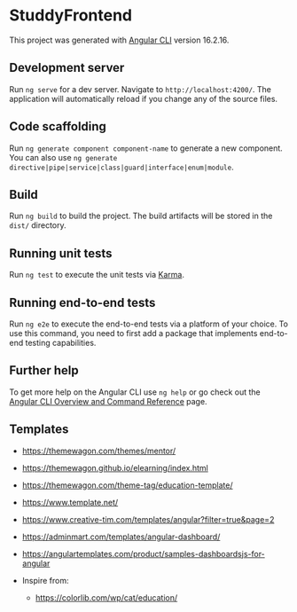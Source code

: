 # StuddyFrontend

This project was generated with [Angular CLI](https://github.com/angular/angular-cli) version 16.2.16.

## Development server

Run `ng serve` for a dev server. Navigate to `http://localhost:4200/`. The application will automatically reload if you change any of the source files.

## Code scaffolding

Run `ng generate component component-name` to generate a new component. You can also use `ng generate directive|pipe|service|class|guard|interface|enum|module`.

## Build

Run `ng build` to build the project. The build artifacts will be stored in the `dist/` directory.

## Running unit tests

Run `ng test` to execute the unit tests via [Karma](https://karma-runner.github.io).

## Running end-to-end tests

Run `ng e2e` to execute the end-to-end tests via a platform of your choice. To use this command, you need to first add a package that implements end-to-end testing capabilities.

## Further help

To get more help on the Angular CLI use `ng help` or go check out the [Angular CLI Overview and Command Reference](https://angular.io/cli) page.




## Templates
- https://themewagon.com/themes/mentor/
- https://themewagon.github.io/elearning/index.html
- https://themewagon.com/theme-tag/education-template/
- https://www.template.net/
- https://www.creative-tim.com/templates/angular?filter=true&page=2
- https://adminmart.com/templates/angular-dashboard/
- https://angulartemplates.com/product/samples-dashboardsjs-for-angular

- Inspire from:
  - https://colorlib.com/wp/cat/education/
